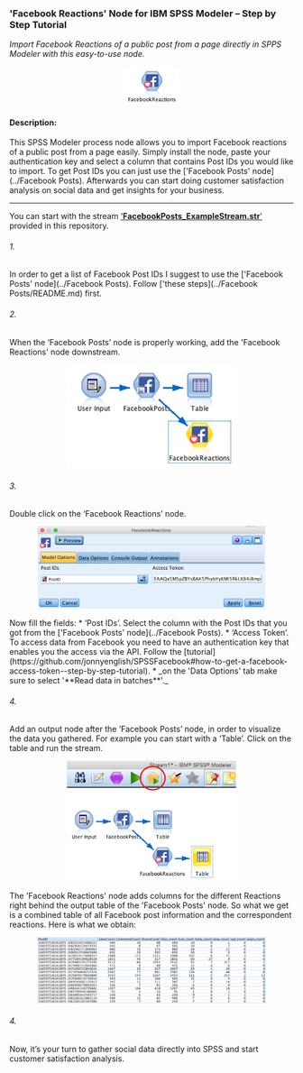 ### 'Facebook Reactions' Node for IBM SPSS Modeler – Step by Step Tutorial

_Import Facebook Reactions of a public post from a page directly in SPPS Modeler with this easy-to-use node._
<p align="center">
  <img src="img/Node.png"/ width=100px>
</p>

#### Description:
This SPSS Modeler process node allows you to import Facebook reactions of a public post from a page easily. Simply install the node, paste your authentication key and select a column that contains Post IDs you would like to import. To get Post IDs you can just use the ['Facebook Posts' node](../Facebook Posts). Afterwards you can start doing customer satisfaction analysis on social data and get insights for your business.

---

You can start with the stream ['**FacebookPosts_ExampleStream.str**'](../ExampleStream.str) provided in this repository.

###### 1\.  
In order to get a list of Facebook Post IDs I suggest to use the ['Facebook Posts' node](../Facebook Posts). Follow ['these steps](../Facebook Posts/README.md) first.

###### 2\.  
When the ‘Facebook Posts’ node is properly working, add the 'Facebook Reactions' node downstream.
<p align="center">
  <img src="img/Stream.png"/ width=300px>
</p>

###### 3\.  
Double click on the ‘Facebook Reactions’ node.
<p align="center">
  <img src="img/UI.png"/ width=80%>
</p>
Now fill the fields:
* ‘Post IDs’. Select the column with the Post IDs that you got from the ['Facebook Posts' node](../Facebook Posts).
* ‘Access Token’. To access data from Facebook you need to have an authentication key that enables you the access via the API. Follow the [tutorial](https://github.com/jonnyenglish/SPSSFacebook#how-to-get-a-facebook-access-token--step-by-step-tutorial).
* _on the 'Data Options' tab make sure to select '**Read data in batches**'._

###### 4\.
Add an output node after the ‘Facebook Posts’ node, in order to visualize the data you gathered. For example you can start with a ‘Table’.
Click on the table and run the stream.  
<p align="center">
  <img src="img/Run.png"/ width=300px>
</p>
The 'Facebook Reactions' node adds columns for the different Reactions right behind the output table of the 'Facebook Posts' node. So what we get is a combined table of all Facebook post information and the correspondent reactions. Here is what we obtain:
<p align="center">
  <img src="img/output.png"/ width=80%>
</p>

###### 4\.
Now, it’s your turn to gather social data directly into SPSS and start customer satisfaction analysis.

